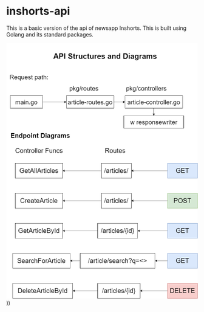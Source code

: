 # inshorts-api
This is a basic version of the api of newsapp Inshorts.
This is built using Golang and its standard packages.



![Api structure](https://github.com/AryanSingh11/inshorts-api/blob/master/images/apistructure2.png?raw=true)
))

